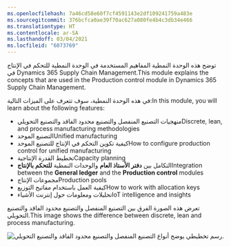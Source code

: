 ```yaml
---
ms.openlocfilehash: 7a46cd58e60f7cf4591143e2df109241759a483e
ms.sourcegitcommit: 376bcfca0ae39f70ac627a080fe4b4c3db34e466
ms.translationtype: HT
ms.contentlocale: ar-SA
ms.lasthandoff: 03/04/2021
ms.locfileid: "6073769"
---
```

<span data-ttu-id="6b11e-101">توضح هذه الوحدة النمطية المفاهيم المستخدمة في الوحدة النمطية للتحكم في الإنتاج في Dynamics 365 Supply Chain Management.</span><span class="sxs-lookup"><span data-stu-id="6b11e-101">This module explains the concepts that are used in the Production control module in Dynamics 365 Supply Chain Management.</span></span>

<span data-ttu-id="6b11e-102">في هذه الوحدة النمطية، سوف تتعرف على الميزات التالية:</span><span class="sxs-lookup"><span data-stu-id="6b11e-102">In this module, you will learn about the following features:</span></span>

- <span data-ttu-id="6b11e-103">منهجيات‬ التصنيع المنفصل والتصنيع محدود الفاقد والتصنيع التحويلي‬</span><span class="sxs-lookup"><span data-stu-id="6b11e-103">Discrete, lean, and process manufacturing methodologies</span></span> 
- <span data-ttu-id="6b11e-104">التصنيع الموحد</span><span class="sxs-lookup"><span data-stu-id="6b11e-104">Unified manufacturing</span></span> 
- <span data-ttu-id="6b11e-105">كيفية تكوين التحكم في الإنتاج للتصنيع الموحد</span><span class="sxs-lookup"><span data-stu-id="6b11e-105">How to configure production control for unified manufacturing</span></span>
- <span data-ttu-id="6b11e-106">تخطيط القدرة الإنتاجية</span><span class="sxs-lookup"><span data-stu-id="6b11e-106">Capacity planning</span></span>
- <span data-ttu-id="6b11e-107">التكامل بين **دفتر الأستاذ العام** والوحدات النمطية **للتحكم بالإنتاج**</span><span class="sxs-lookup"><span data-stu-id="6b11e-107">Integration between the **General ledger** and the **Production control** modules</span></span>
- <span data-ttu-id="6b11e-108">مجموعات الإنتاج</span><span class="sxs-lookup"><span data-stu-id="6b11e-108">Production pools</span></span>
- <span data-ttu-id="6b11e-109">كيفية العمل باستخدام مفاتيح التوزيع</span><span class="sxs-lookup"><span data-stu-id="6b11e-109">How to work with allocation keys</span></span>
- <span data-ttu-id="6b11e-110">تحليلات ومعلومات ‏‫حول إنترنت الأشياء‬</span><span class="sxs-lookup"><span data-stu-id="6b11e-110">IoT intelligence and insights</span></span>


<span data-ttu-id="6b11e-111">تعرض هذه الصورة الفرق بين التصنيع المنفصل والتصنيع محدود الفاقد والتصنيع التحويلي‬.</span><span class="sxs-lookup"><span data-stu-id="6b11e-111">This image shows the difference between discrete, lean and process manufacturing.</span></span>

![رسم تخطيطي يوضح أنواع التصنيع المنفصل والتصنيع محدود الفاقد والتصنيع التحويلي‬.](../media/overview-types-manufact.jpg)
